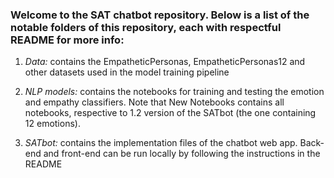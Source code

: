 ### Welcome to the SAT chatbot repository. Below is a list of the notable folders of this repository, each with respectful README for more info:

1. <i>Data:</i> contains the EmpatheticPersonas, EmpatheticPersonas12 and other datasets used in the model training pipeline

2. <i>NLP models:</i> contains the notebooks for training and testing the emotion and empathy classifiers. Note that New Notebooks contains all notebooks, respective to 1.2 version of the SATbot (the one containing 12 emotions).

3. <i>SATbot:</i> contains the implementation files of the chatbot web app. Back-end and front-end can be run locally by following the instructions in the README